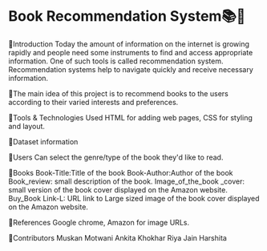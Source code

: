 # Book Recommendation System📚🔲
🔲Introduction
   Today the amount of information on the internet is growing rapidly and people need some instruments to find and access appropriate information. One of such tools is      called recommendation system. Recommendation systems help to navigate quickly and receive necessary information.
   
📌The main idea of this project is to recommend books to the users according to their varied interests and preferences.

🔲Tools & Technologies Used
  HTML for adding web pages, CSS for styling and layout.

🔲Dataset information
  
  📌Users
     Can select the genre/type of the book they'd like to read.
  
  📌Books
    Book-Title:Title of the book
    Book-Author:Author of the book
    Book_review: small description of the book.
    Image_of_the_book _cover: small version of the book cover displayed on the Amazon website.
    Buy_Book Link-L: URL link to Large sized image of the book cover displayed on the Amazon website.

🔲References
  Google chrome, Amazon for image URLs.

🔲Contributors
  Muskan Motwani
  Ankita Khokhar
  Riya Jain
  Harshita
